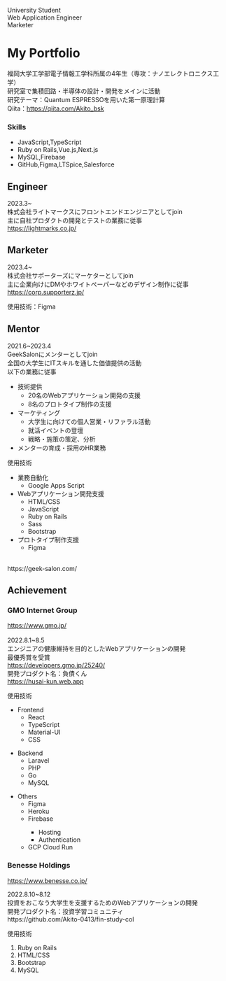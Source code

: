  University Student<br>
 Web Application Engineer <br>
 Marketer
 
 # My Portfolio

  福岡大学工学部電子情報工学科所属の4年生（専攻：ナノエレクトロニクス工学）<br>
  研究室で集積回路・半導体の設計・開発をメインに活動<br>
  研究テーマ：Quantum ESPRESSOを用いた第一原理計算<br>
  Qiita：https://qiita.com/Akito_bsk

### Skills
  - JavaScript,TypeScript
  - Ruby on Rails,Vue.js,Next.js
  - MySQL,Firebase
  - GitHub,Figma,LTSpice,Salesforce
 
## Engineer
  2023.3~<br>
  株式会社ライトマークスにフロントエンドエンジニアとしてjoin<br>
  主に自社プロダクトの開発とテストの業務に従事<br>
  https://lightmarks.co.jp/
  
## Marketer
  2023.4~<br>
  株式会社サポーターズにマーケターとしてjoin<br>
  主に企業向けにDMやホワイトペーパーなどのデザイン制作に従事<br>
  https://corp.supporterz.jp/<br>
  
  使用技術：Figma

## Mentor
  2021.6~2023.4<br>
  GeekSalonにメンターとしてjoin<br>
  全国の大学生にITスキルを通した価値提供の活動<br>
  以下の業務に従事<br>
  
  - 技術提供
    - 20名のWebアプリケーション開発の支援
    - 8名のプロトタイプ制作の支援 
  - マーケティング
    - 大学生に向けての個人営業・リファラル活動
    - 就活イベントの登壇
    - 戦略・施策の策定、分析
  - メンターの育成・採用のHR業務

使用技術<br>

  - 業務自動化
     - Google Apps Script
  - Webアプリケーション開発支援
     - HTML/CSS
     - JavaScript
     - Ruby on Rails
     - Sass
     - Bootstrap
   - プロトタイプ制作支援
     - Figma
<br>
https://geek-salon.com/

   
## Achievement
### GMO Internet Group
  https://www.gmo.jp/<br><br>
  2022.8.1~8.5<br>
  エンジニアの健康維持を目的としたWebアプリケーションの開発<br>
  最優秀賞を受賞<br>
  https://developers.gmo.jp/25240/<br>
  開発プロダクト名：負債くん<br>
  https://husai-kun.web.app


<p>使用技術</p>
<ul>
  <li>
    Frontend
    <ul>
      <li>React</li>
      <li>TypeScript</li>
      <li>Material-UI</li>
      <li>CSS</li>
    </ul>
  </li>
</ul>

<ul>
  <li>
    Backend
    <ul>
      <li>Laravel</li>
      <li>PHP</li>
      <li>Go</li>
      <li>MySQL</li>
    </ul>
  </li>
</ul>

<ul>
  <li>
    Others
    <ul>
      <li>Figma</li>
      <li>Heroku</li>
      <li>Firebase</li>
      <ul>
        <li>Hosting</li>
        <li>Authentication</li>
      </ul>
      <li>GCP Cloud Run</li>
    </ul>
  </li>
</ul>

### Benesse Holdings
https://www.benesse.co.jp/<br>
<p>
  2022.8.10~8.12<br />
  投資をおこなう大学生を支援するためのWebアプリケーションの開発<br />
  開発プロダクト名：投資学習コミュニティ<br>
  https://github.com/Akito-0413/fin-study-col
</p>

<p>使用技術</p>
<ol>
  <li>Ruby on Rails</li>
  <li>HTML/CSS</li>
  <li>Bootstrap</li>
  <li>MySQL</li>
</ol>
